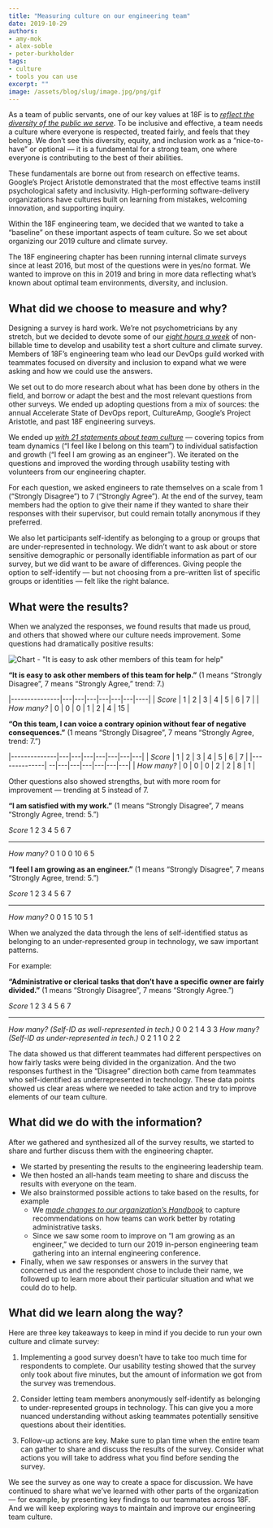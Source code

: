 ```yaml
---
title: "Measuring culture on our engineering team"
date: 2019-10-29
authors:
- amy-mok
- alex-soble
- peter-burkholder
tags:
- culture
- tools you can use
excerpt: ""
image: /assets/blog/slug/image.jpg/png/gif
---
```


As a team of public servants, one of our key values at 18F is to
[*reflect the diversity of the public we
serve*](https://handbook.18f.gov/tts-history/#our-values). To be
inclusive and effective, a team needs a culture where everyone is
respected, treated fairly, and feels that they belong. We don’t see this
diversity, equity, and inclusion work as a “nice-to-have” or optional —
it is a fundamental for a strong team, one where everyone is
contributing to the best of their abilities.

These fundamentals are borne out from research on effective teams.
Google’s Project Aristotle demonstrated that the most effective teams instill psychological
safety and inclusivity. High-performing software-delivery organizations have cultures built on
learning from mistakes, welcoming innovation, and supporting inquiry.

Within the 18F engineering team, we decided that we wanted to take a
“baseline” on these important aspects of team culture. So we set about
organizing our 2019 culture and climate survey.

The 18F engineering chapter has been running internal climate surveys
since at least 2016, but most of the questions were in yes/no format. We
wanted to improve on this in 2019 and bring in more data reflecting
what’s known about optimal team environments, diversity, and inclusion.

## What did we choose to measure and why?

Designing a survey is hard work. We’re not psychometricians by any
stretch, but we decided to devote some of our [*eight hours a
week*](https://handbook.18f.gov/tock/#how-many-hours-am-i-expected-to-bill-per-week)
of non-billable time to develop and usability test a short culture and
climate survey. Members of 18F’s engineering team who lead our DevOps
guild worked with teammates focused on diversity and inclusion to expand
what we were asking and how we could use the answers.

We set out to do more research about what has been done by others in the
field, and borrow or adapt the best and the most relevant questions from
other surveys. We ended up adopting questions from a mix of sources: the
annual Accelerate State of DevOps report, CultureAmp, Google’s Project
Aristotle, and past 18F engineering surveys.

We ended up [*with 21 statements about team
culture*](https://gist.github.com/alexsoble/305714b7f9bd4bc13af3cc69895b770e)
— covering topics from team dynamics (“I feel like I belong on this
team”) to individual satisfaction and growth (“I feel I am growing as an
engineer”). We iterated on the questions and improved the wording
through usability testing with volunteers from our engineering chapter.

For each question, we asked engineers to rate themselves on a scale from
1 (“Strongly Disagree”) to 7 (“Strongly Agree”). At the end of the
survey, team members had the option to give their name if they wanted to
share their responses with their supervisor, but could remain totally
anonymous if they preferred.

We also let participants self-identify as belonging to a group or groups
that are under-represented in technology. We didn’t want to ask about or
store sensitive demographic or personally identifiable information as
part of our survey, but we did want to be aware of differences. Giving
people the option to self-identify — but not choosing from a pre-written
list of specific groups or identities — felt like the right balance.

## What were the results?

When we analyzed the responses, we found results that made us proud, and
others that showed where our culture needs improvement. Some questions
had dramatically positive results:

![Chart - "It is easy to ask other members of this team for help"]({{site.baseurl}}/assets/blog/culture-climate-survey-2019/chart-easy-to-ask-for-help.svg)

**“It is easy to ask other members of this team for help.”** (1 means
“Strongly Disagree”, 7 means “Strongly Agree,” trend: 7.)

|---------------|---|---|---|---|---|---|----|
| *Score*       | 1 | 2 | 3 | 4 | 5 | 6 | 7  |
| *How many?*   | 0 | 0 | 0 | 1 | 2 | 4 | 15 |

**“On this team, I can voice a contrary opinion without fear of negative
consequences.”** (1 means “Strongly Disagree”, 7 means “Strongly Agree,
trend: 7.”)

|--------------|---|---|---|---|---|---|---|
| *Score*      | 1 | 2 | 3 | 4 | 5 | 6 | 7 |
|--------------| --|---|---|---|---|---|---|
| *How many?*  | 0 | 0 | 0 | 2 | 2 | 8 | 1 |

Other questions also showed strengths, but with more room for
improvement — trending at 5 instead of 7.

**“I am satisfied with my work.”** (1 means “Strongly Disagree”, 7 means
“Strongly Agree, trend: 5.”)

  *Score*       1   2   3   4   5    6   7
  ------------- --- --- --- --- ---- --- ---
  *How many?*   0   1   0   0   10   6   5

**“I feel I am growing as an engineer.”** (1 means “Strongly Disagree”,
7 means “Strongly Agree, trend: 5.”)

  *Score*       1   2   3   4   5    6   7
  ------------- --- --- --- --- ---- --- ---
  *How many?*   0   0   1   5   10   5   1

When we analyzed the data through the lens of self-identified status as
belonging to an under-represented group in technology, we saw important
patterns.

For example:

**“Administrative or clerical tasks that don’t have a specific owner are
fairly divided.”** (1 means “Strongly Disagree”, 7 means “Strongly
Agree.”)

  *Score*                                               1   2   3   4   5   6   7
  ----------------------------------------------------- --- --- --- --- --- --- ---
  *How many? (Self-ID as well-represented in tech.)*    0   0   2   1   4   3   3
  *How many? (Self-ID as under-represented in tech.)*   0   2   1   1   0   2   2

The data showed us that different teammates had different perspectives
on how fairly tasks were being divided in the organization. And the two
responses furthest in the “Disagree” direction both came from teammates
who self-identified as underrepresented in technology. These data points
showed us clear areas where we needed to take action and try to improve
elements of our team culture.

## What did we do with the information?

After we gathered and synthesized all of the survey results, we started
to share and further discuss them with the engineering chapter.

-   We started by presenting the results to the engineering leadership team.
-   We then hosted an all-hands team meeting to share and discuss the results with everyone on the team.
-   We also brainstormed possible actions to take based on the results, for example
    -   We [*made changes to our organization’s Handbook*](https://handbook.18f.gov/leading-projects/#rotating-tasks-among-teammates) to capture recommendations on how teams can work better by rotating administrative tasks.
    -   Since we saw some room to improve on “I am growing as an engineer,” we decided to turn our 2019 in-person engineering team gathering into an internal engineering conference.
-   Finally, when we saw responses or answers in the survey that concerned us and the respondent chose to include their name, we followed up to learn more about their particular situation and what we could do to help.

## What did we learn along the way?

Here are three key takeaways to keep in mind if you decide to run your
own culture and climate survey:

1.  Implementing a good survey doesn’t have to take too much time for respondents to complete. Our usability testing showed that the survey only took about five minutes, but the amount of information we got from the survey was tremendous.

2.  Consider letting team members anonymously self-identify as belonging to under-represented groups in technology. This can give you a more nuanced understanding without asking teammates potentially sensitive questions about their identities.

3.  Follow-up actions are key. Make sure to plan time when the entire team can gather to share and discuss the results of the survey. Consider what actions you will take to address what you find before sending the survey.

We see the survey as one way to create a space for discussion. We have continued to share what we’ve learned with other parts of the organization — for example, by presenting key findings to our teammates across 18F. And we will keep exploring ways to maintain and improve our engineering team culture.
